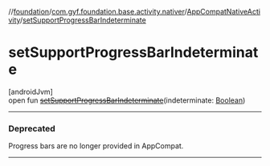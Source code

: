 //[foundation](../../../index.md)/[com.gyf.foundation.base.activity.nativer](../index.md)/[AppCompatNativeActivity](index.md)/[setSupportProgressBarIndeterminate](set-support-progress-bar-indeterminate.md)

# setSupportProgressBarIndeterminate

[androidJvm]\
open fun [~~setSupportProgressBarIndeterminate~~](set-support-progress-bar-indeterminate.md)(indeterminate: [Boolean](https://kotlinlang.org/api/core/kotlin-stdlib/kotlin/-boolean/index.html))

---

### Deprecated

Progress bars are no longer provided in AppCompat.

---